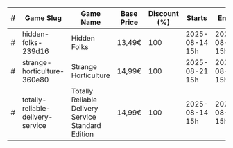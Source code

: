 |#|Game Slug|Game Name|Base Price|Discount (%)|Starts|Ends|
|---|---|---|---|---|---|---|
|#|hidden-folks-239d16|Hidden Folks|13,49€|100|2025-08-14 15h|2025-08-21 15h|
|#|strange-horticulture-360e80|Strange Horticulture|14,99€|100|2025-08-21 15h|2025-08-28 15h|
|#|totally-reliable-delivery-service|Totally Reliable Delivery Service Standard Edition|14,99€|100|2025-08-14 15h|2025-08-21 15h|
